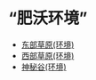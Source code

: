 # “肥沃环境”  
- [东部草原(环境)](Env_GrasslandsE.md)  
- [西部草原(环境)](Env_GrasslandsW.md)  
- [神秘谷(环境)](Env_SecretValley.md)  
